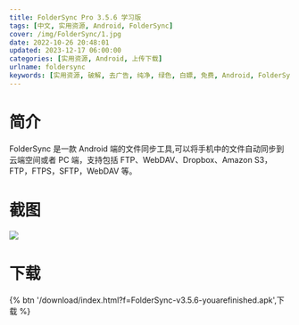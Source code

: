 ```yaml
---
title: FolderSync Pro 3.5.6 学习版
tags: [中文, 实用资源, Android, FolderSync]
cover: /img/FolderSync/1.jpg
date: 2022-10-26 20:48:01
updated: 2023-12-17 06:00:00
categories: [实用资源, Android, 上传下载]
urlname: foldersync
keywords: [实用资源, 破解, 去广告, 纯净, 绿色, 白嫖, 免费, Android, FolderSync]
---
```


# 简介

FolderSync 是一款 Android 端的文件同步工具,可以将手机中的文件自动同步到云端空间或者 PC 端，支持包括 FTP、WebDAV、Dropbox、Amazon S3，FTP，FTPS，SFTP，WebDAV 等。

# 截图

![](/img/FolderSync/2.jpg)

# 下载

{% btn '/download/index.html?f=FolderSync-v3.5.6-youarefinished.apk',下载 %}
